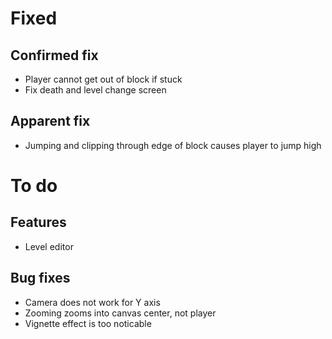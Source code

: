 # Fixed
## Confirmed fix
- Player cannot get out of block if stuck
- Fix death and level change screen
## Apparent fix
- Jumping and clipping through edge of block causes player to jump high

<!-- # Doing at the moment -->
<!-- -  -->

# To do
## Features
- Level editor
## Bug fixes
- Camera does not work for Y axis
- Zooming zooms into canvas center, not player
- Vignette effect is too noticable